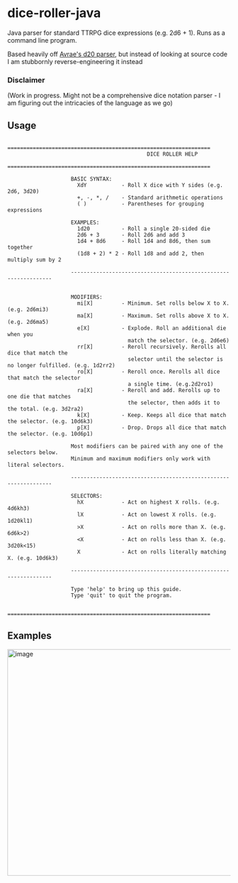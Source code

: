 # dice-roller-java

Java parser for standard TTRPG dice expressions (e.g. 2d6 + 1). Runs as a command line program.

Based heavily off [Avrae's d20 parser](https://github.com/avrae/d20), but instead of looking at source code I am stubbornly reverse-engineering it instead

### Disclaimer

(Work in progress. Might not be a comprehensive dice notation parser - I am figuring out the intricacies of the language as we go)

## Usage

```
                    ================================================================
                                            DICE ROLLER HELP
                    ================================================================

                    BASIC SYNTAX:
                      XdY           - Roll X dice with Y sides (e.g. 2d6, 3d20)
                      +, -, *, /    - Standard arithmetic operations
                      ( )           - Parentheses for grouping expressions

                    EXAMPLES:
                      1d20          - Roll a single 20-sided die
                      2d6 + 3       - Roll 2d6 and add 3
                      1d4 + 8d6     - Roll 1d4 and 8d6, then sum together
                      (1d8 + 2) * 2 - Roll 1d8 and add 2, then multiply sum by 2

                    ----------------------------------------------------------------


                    MODIFIERS:
                      mi[X]         - Minimum. Set rolls below X to X. (e.g. 2d6mi3)
                      ma[X]         - Maximum. Set rolls above X to X. (e.g. 2d6ma5)
                      e[X]          - Explode. Roll an additional die when you
                                      match the selector. (e.g. 2d6e6)
                      rr[X]         - Reroll recursively. Rerolls all dice that match the
                                      selector until the selector is no longer fulfilled. (e.g. 1d2rr2)
                      ro[X]         - Reroll once. Rerolls all dice that match the selector
                                      a single time. (e.g.2d2ro1)
                      ra[X]         - Reroll and add. Rerolls up to one die that matches
                                      the selector, then adds it to the total. (e.g. 3d2ra2)
                      k[X]          - Keep. Keeps all dice that match the selector. (e.g. 10d6k3)
                      p[X]          - Drop. Drops all dice that match the selector. (e.g. 10d6p1)

                    Most modifiers can be paired with any one of the selectors below.
                    Minimum and maximum modifiers only work with literal selectors.

                    ----------------------------------------------------------------

                    SELECTORS:
                      hX            - Act on highest X rolls. (e.g. 4d6kh3)
                      lX            - Act on lowest X rolls. (e.g. 1d20kl1)
                      >X            - Act on rolls more than X. (e.g. 6d6k>2)
                      <X            - Act on rolls less than X. (e.g. 3d20k<15)
                      X             - Act on rolls literally matching X. (e.g. 10d6k3)

                    ----------------------------------------------------------------

                    Type 'help' to bring up this guide.
                    Type 'quit' to quit the program.

                    ================================================================
```

## Examples

<img width="1390" height="510" alt="image" src="https://github.com/user-attachments/assets/0348b28f-44d4-403e-9bca-ab059d09325e" />

